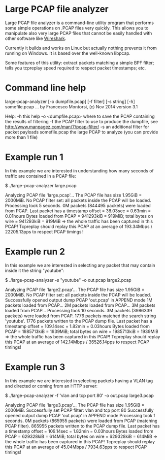 # Large PCAP file analyzer
Large PCAP file analyzer is a command-line utility program that performs some simple operations
on .PCAP files very quickly. This allows you to manipulate also very large PCAP files 
that cannot be easily handled with other software like <a href="https://www.wireshark.org/">Wireshark</a>.

Currently it builds and works on Linux but actually nothing prevents it from running on Windows.
It is based over the well-known libpcap.

Some features of this utility: extract packets matching a simple BPF filter; 
tells you tcpreplay speed required to respect packet timestamps; etc.


# Command line help
large-pcap-analyzer [-o dumpfile.pcap] [-f filter] [-s string] [-h] somefile.pcap ...
by Francesco Montorsi, (c) Nov 2014
version 3.1

Help:
-h                   this help
-o <dumpfile.pcap>   where to save the PCAP containing the results of filtering
-f <pcap-filter>     the PCAP filter to use to produce the dumpfile, see http://www.manpagez.com/man/7/pcap-filter/
-s <search-string>   an additional filter for packet payloads
somefile.pcap        the large PCAP to analyze (you can provide more than 1 file)


# Example run 1

In this example we are interested in understanding how many seconds of traffic are contained in a PCAP file:

$ ./large-pcap-analyzer large.pcap 

Analyzing PCAP file 'large.pcap'...
The PCAP file has size 1.95GiB = 2000MiB.
No PCAP filter set: all packets inside the PCAP will be loaded.
Processing took 5 seconds.
0M packets (844495 packets) were loaded from PCAP.
Last packet has a timestamp offset = 38.03sec = 0.63min = 0.01hours
Bytes loaded from PCAP = 941293kiB = 919MiB; total bytes on wire = 941293kiB = 919MiB
  => the whole traffic has been captured in this PCAP!
Tcpreplay should replay this PCAP at an average of 193.34Mbps / 22205.13pps to respect PCAP timings!


# Example run 2

In this example we are interested in selecting any packet that may contain inside it the string "youtube":

$ ./large-pcap-analyzer -s "youtube" -o out.pcap large2.pcap 

Analyzing PCAP file 'large2.pcap'...
The PCAP file has size 1.95GiB = 2000MiB.
No PCAP filter set: all packets inside the PCAP will be loaded.
Successfully opened output dump PCAP 'out.pcap' in APPEND mode
1M packets loaded from PCAP...
2M packets loaded from PCAP...
3M packets loaded from PCAP...
Processing took 10 seconds.
3M packets (3986339 packets) were loaded from PCAP.
1776 packets matched the search string 'youtube'.
1776 packets written to the PCAP dump file.
Last packet has a timestamp offset = 109.14sec = 1.82min = 0.03hours
Bytes loaded from PCAP = 1985713kiB = 1939MiB; total bytes on wire = 1985713kiB = 1939MiB
  => the whole traffic has been captured in this PCAP!
Tcpreplay should replay this PCAP at an average of 142.14Mbps / 36526.14pps to respect PCAP timings!


# Example run 3

In this example we are interested in selecting packets having a VLAN tag and directed or coming from an HTTP server:

$ ./large-pcap-analyzer -f 'vlan and tcp port 80' -o out.pcap large3.pcap

Analyzing PCAP file 'large3.pcap'...
The PCAP file has size 1.95GiB = 2000MiB.
Successfully set PCAP filter: vlan and tcp port 80
Successfully opened output dump PCAP 'out.pcap' in APPEND mode
Processing took 1 seconds.
0M packets (865955 packets) were loaded from PCAP (matching PCAP filter).
865955 packets written to the PCAP dump file.
Last packet has a timestamp offset = 109.14sec = 1.82min = 0.03hours
Bytes loaded from PCAP = 629328kiB = 614MiB; total bytes on wire = 629328kiB = 614MiB
  => the whole traffic has been captured in this PCAP!
Tcpreplay should replay this PCAP at an average of 45.04Mbps / 7934.63pps to respect PCAP timings!


